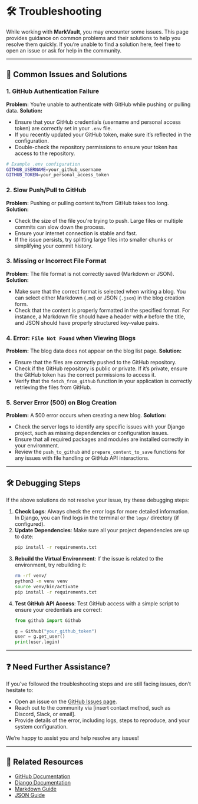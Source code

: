 # 🛠️ Troubleshooting

While working with **MarkVault**, you may encounter some issues. This page provides guidance on common problems and their solutions to help you resolve them quickly. If you’re unable to find a solution here, feel free to open an issue or ask for help in the community.

---

## 🚨 Common Issues and Solutions

### 1. **GitHub Authentication Failure**
   **Problem:** You’re unable to authenticate with GitHub while pushing or pulling data.
   **Solution:**
   - Ensure that your GitHub credentials (username and personal access token) are correctly set in your `.env` file.
   - If you recently updated your GitHub token, make sure it’s reflected in the configuration.
   - Double-check the repository permissions to ensure your token has access to the repository.

   ```bash
   # Example .env configuration
   GITHUB_USERNAME=your_github_username
   GITHUB_TOKEN=your_personal_access_token
   ```

### 2. **Slow Push/Pull to GitHub**
   **Problem:** Pushing or pulling content to/from GitHub takes too long.
   **Solution:**
   - Check the size of the file you're trying to push. Large files or multiple commits can slow down the process.
   - Ensure your internet connection is stable and fast.
   - If the issue persists, try splitting large files into smaller chunks or simplifying your commit history.

### 3. **Missing or Incorrect File Format**
   **Problem:** The file format is not correctly saved (Markdown or JSON).
   **Solution:**
   - Make sure that the correct format is selected when writing a blog. You can select either Markdown (`.md`) or JSON (`.json`) in the blog creation form.
   - Check that the content is properly formatted in the specified format. For instance, a Markdown file should have a header with `#` before the title, and JSON should have properly structured key-value pairs.

### 4. **Error: `File Not Found` when Viewing Blogs**
   **Problem:** The blog data does not appear on the blog list page.
   **Solution:**
   - Ensure that the files are correctly pushed to the GitHub repository.
   - Check if the GitHub repository is public or private. If it’s private, ensure the GitHub token has the correct permissions to access it.
   - Verify that the `fetch_from_github` function in your application is correctly retrieving the files from GitHub.

### 5. **Server Error (500) on Blog Creation**
   **Problem:** A 500 error occurs when creating a new blog.
   **Solution:**
   - Check the server logs to identify any specific issues with your Django project, such as missing dependencies or configuration issues.
   - Ensure that all required packages and modules are installed correctly in your environment.
   - Review the `push_to_github` and `prepare_content_to_save` functions for any issues with file handling or GitHub API interactions.

---

## 🛠️ Debugging Steps

If the above solutions do not resolve your issue, try these debugging steps:

1. **Check Logs**: Always check the error logs for more detailed information. In Django, you can find logs in the terminal or the `logs/` directory (if configured).
2. **Update Dependencies**: Make sure all your project dependencies are up to date:
   ```bash
   pip install -r requirements.txt
   ```
3. **Rebuild the Virtual Environment**: If the issue is related to the environment, try rebuilding it:
   ```bash
   rm -rf venv/
   python3 -m venv venv
   source venv/bin/activate
   pip install -r requirements.txt
   ```
4. **Test GitHub API Access**: Test GitHub access with a simple script to ensure your credentials are correct:
   ```python
   from github import Github

   g = Github("your_github_token")
   user = g.get_user()
   print(user.login)
   ```

---

## ❓ Need Further Assistance?

If you’ve followed the troubleshooting steps and are still facing issues, don’t hesitate to:

- Open an issue on the [GitHub Issues page](https://github.com/MehediMK/MarkVault/issues).
- Reach out to the community via [insert contact method, such as Discord, Slack, or email].
- Provide details of the error, including logs, steps to reproduce, and your system configuration.

We’re happy to assist you and help resolve any issues!

---

## 🔧 Related Resources

- [GitHub Documentation](https://docs.github.com/en/github)
- [Django Documentation](https://docs.djangoproject.com/en/stable/)
- [Markdown Guide](https://www.markdownguide.org/)
- [JSON Guide](https://www.json.org/json-en.html)